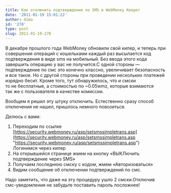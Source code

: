 ```yaml
---
title: Как отключить подтверждение по SMS в WebMoney Keeper
date: '2011-01-19 15:01:22'
author: dima
id: '278'
type: post
slug: 2011-01-19-278
---
```


В декабре прошлого года WebMoney обновили свой кипер, и теперь при совершения операций с кошельками каждый раз высылается код подтверждения в виде sms на мобильный. Без ввода этого кода завершить операцию у вас не получится.С одной стороны — подтверждение по смс это конечно классно, увеличивает безопасность и все такое. Но с другой стороны при проведении нескольких платежей изрядно бесит. Кроме того, тут обнаружилось, что и смски то не бесплатные, а стоимостью по ~0.05wmz, которые взимаются так же с пользователя в качестве комиссии.

Вообщем я решил эту штуку отключить. Естественно сразу способ отключения не нашел, пришлось немного повозиться.

Делюсь с вами:

1.  Переходим по ссылке [https://security.webmoney.ru/asp/setsmssimpletrans.asp](https://security.webmoney.ru/asp/setsmssimpletrans.asp "https://security.webmoney.ru/asp/setsmssimpletrans.asp")  
    Логинимся через кипер
2.  На открывшейся странице жмем на кнопку «ВЫКЛючить подтверждение через SMS»
3.  Получаем последнюю смску с кодом, жмем «Авторизоваться»
4.  Видим сообщение об отключении подтверждений по смс.

Надо заметить, что даже на эту процедуру ушло 2 смски.Отключив смс-уведомления не забудьте поставить пароль посложнее!